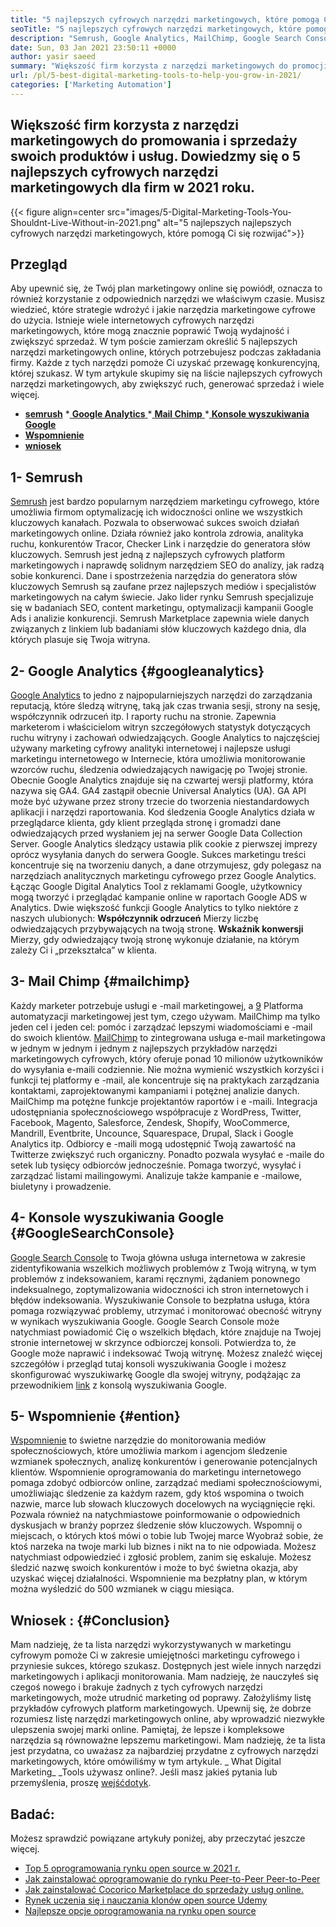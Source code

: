 ```yaml
---
title: "5 najlepszych cyfrowych narzędzi marketingowych, które pomogą Ci się rozwijać w 2021 roku" 
seoTitle: "5 najlepszych cyfrowych narzędzi marketingowych, które pomogą Ci się rozwijać w 2021 roku" 
description: "Semrush, Google Analytics, MailChimp, Google Search Console i Resave są najbardziej przystępnymi i użytecznymi najlepszymi cyfrowymi narzędziami marketingowymi do rozwoju biznesu." 
date: Sun, 03 Jan 2021 23:50:11 +0000
author: yasir saeed
summary: "Większość firm korzysta z narzędzi marketingowych do promocji & amp; Sprzedaj swoje produkty i usługi. Dowiedzmy się o 5 najlepszych cyfrowych narzędzi marketingowych dla firm w 2021 roku." 
url: /pl/5-best-digital-marketing-tools-to-help-you-grow-in-2021/
categories: ['Marketing Automation']
---
```


## Większość firm korzysta z narzędzi marketingowych do promowania i sprzedaży swoich produktów i usług. Dowiedzmy się o 5 najlepszych cyfrowych narzędzi marketingowych dla firm w 2021 roku.

{{< figure align=center src="images/5-Digital-Marketing-Tools-You-Shouldnt-Live-Without-in-2021.png" alt="5 najlepszych najlepszych cyfrowych narzędzi marketingowych, które pomogą Ci się rozwijać">}}


## **Przegląd**
Aby upewnić się, że Twój plan marketingowy online się powiódł, oznacza to również korzystanie z odpowiednich narzędzi we właściwym czasie. Musisz wiedzieć, które strategie wdrożyć i jakie narzędzia marketingowe cyfrowe do użycia. Istnieje wiele internetowych cyfrowych narzędzi marketingowych, które mogą znacznie poprawić Twoją wydajność i zwiększyć sprzedaż. W tym poście zamierzam określić 5 najlepszych narzędzi marketingowych online, których potrzebujesz podczas zakładania firmy. Każde z tych narzędzi pomoże Ci uzyskać przewagę konkurencyjną, której szukasz.
W tym artykule skupimy się na liście najlepszych cyfrowych narzędzi marketingowych, aby zwiększyć ruch, generować sprzedaż i wiele więcej.
  * **[semrush][1]**
  *[ **Google Analytics** ][2]
  *[ **Mail Chimp** ][3]
  *[ **Konsole wyszukiwania Google** ][4]
  * **[Wspomnienie][5]**
  * **[wniosek][6]**

##  **1- Semrush** 
[Semrush][7] jest bardzo popularnym narzędziem marketingu cyfrowego, które umożliwia firmom optymalizację ich widoczności online we wszystkich kluczowych kanałach. Pozwala to obserwować sukces swoich działań marketingowych online. Działa również jako kontrola zdrowia, analityka ruchu, konkurentów Tracor, Checker Link i narzędzie do generatora słów kluczowych. Semrush jest jedną z najlepszych cyfrowych platform marketingowych i naprawdę solidnym narzędziem SEO do analizy, jak radzą sobie konkurenci.
Dane i spostrzeżenia narzędzia do generatora słów kluczowych Semrush są zaufane przez najlepszych mediów i specjalistów marketingowych na całym świecie. Jako lider rynku Semrush specjalizuje się w badaniach SEO, content marketingu, optymalizacji kampanii Google Ads i analizie konkurencji. Semrush Marketplace zapewnia wiele danych związanych z linkiem lub badaniami słów kluczowych każdego dnia, dla których plasuje się Twoja witryna.

##  **2- Google Analytics** {#googleanalytics}
[Google Analytics][8] to jedno z najpopularniejszych narzędzi do zarządzania reputacją, które śledzą witrynę, taką jak czas trwania sesji, strony na sesję, współczynnik odrzuceń itp. I raporty ruchu na stronie. Zapewnia marketerom i właścicielom witryn szczegółowych statystyk dotyczących ruchu witryny i zachowań odwiedzających. Google Analytics to najczęściej używany marketing cyfrowy analityki internetowej i najlepsze usługi marketingu internetowego w Internecie, która umożliwia monitorowanie wzorców ruchu, śledzenia odwiedzających nawigację po Twojej stronie.
Obecnie Google Analytics znajduje się na czwartej wersji platformy, która nazywa się GA4. GA4 zastąpił obecnie Universal Analytics (UA). GA API może być używane przez strony trzecie do tworzenia niestandardowych aplikacji i narzędzi raportowania. Kod śledzenia Google Analytics działa w przeglądarce klienta, gdy klient przegląda stronę i gromadzi dane odwiedzających przed wysłaniem jej na serwer Google Data Collection Server. Google Analytics śledzący ustawia plik cookie z pierwszej imprezy oprócz wysyłania danych do serwera Google. Sukces marketingu treści koncentruje się na tworzeniu danych, a dane otrzymujesz, gdy polegasz na narzędziach analitycznych marketingu cyfrowego przez Google Analytics.
Łącząc Google Digital Analytics Tool z reklamami Google, użytkownicy mogą tworzyć i przeglądać kampanie online w raportach Google ADS w Analytics. Dwie większość funkcji Google Analytics to tylko niektóre z naszych ulubionych:
**Współczynnik odrzuceń** Mierzy liczbę odwiedzających przybywających na twoją stronę.
**Wskaźnik konwersji** Mierzy, gdy odwiedzający twoją stronę wykonuje działanie, na którym zależy Ci i „przekształca” w klienta.

##  **3- Mail Chimp** {#mailchimp}
Każdy marketer potrzebuje usługi e -mail marketingowej, a [9] Platforma automatyzacji marketingowej jest tym, czego używam. MailChimp ma tylko jeden cel i jeden cel: pomóc i zarządzać lepszymi wiadomościami e -mail do swoich klientów.
[MailChimp][9] to zintegrowana usługa e-mail marketingowa w jednym w jednym i jednym z najlepszych przykładów narzędzi marketingowych cyfrowych, który oferuje ponad 10 milionów użytkowników do wysyłania e-maili codziennie. Nie można wymienić wszystkich korzyści i funkcji tej platformy e -mail, ale koncentruje się na praktykach zarządzania kontaktami, zaprojektowanymi kampaniami i potężnej analizie danych.
MailChimp ma potężne funkcje projektantów raportów i e -maili. Integracja udostępniania społecznościowego współpracuje z WordPress, Twitter, Facebook, Magento, Salesforce, Zendesk, Shopify, WooCommerce, Mandrill, Eventbrite, Uncounce, Squarespace, Drupal, Slack i Google Analytics itp. Odbiorcy e -maili mogą udostępnić Twoją zawartość na Twitterze zwiększyć ruch organiczny.
Ponadto pozwala wysyłać e -maile do setek lub tysięcy odbiorców jednocześnie. Pomaga tworzyć, wysyłać i zarządzać listami mailingowymi. Analizuje także kampanie e -mailowe, biuletyny i prowadzenie.

##  **4- Konsole wyszukiwania Google** {#GoogleSearchConsole}
[Google Search Console][10] to Twoja główna usługa internetowa w zakresie zidentyfikowania wszelkich możliwych problemów z Twoją witryną, w tym problemów z indeksowaniem, karami ręcznymi, żądaniem ponownego indeksualnego, zoptymalizowania widoczności ich stron internetowych i błędów indeksowania. Wyszukiwanie Console to bezpłatna usługa, która pomaga rozwiązywać problemy, utrzymać i monitorować obecność witryny w wynikach wyszukiwania Google.
Google Search Console może natychmiast powiadomić Cię o wszelkich błędach, które znajduje na Twojej stronie internetowej w skrzynce odbiorczej konsoli. Potwierdza to, że Google może naprawić i indeksować Twoją witrynę. Możesz znaleźć więcej szczegółów i przegląd tutaj konsoli wyszukiwania Google i możesz skonfigurować wyszukiwarkę Google dla swojej witryny, podążając za przewodnikiem [link][10] z konsolą wyszukiwania Google.

##  **5- Wspomnienie** {#ention}
[Wspomnienie][11] to świetne narzędzie do monitorowania mediów społecznościowych, które umożliwia markom i agencjom śledzenie wzmianek społecznych, analizę konkurentów i generowanie potencjalnych klientów. Wspomnienie oprogramowania do marketingu internetowego pomaga zdobyć odbiorców online, zarządzać mediami społecznościowymi, umożliwiając śledzenie za każdym razem, gdy ktoś wspomina o twoich nazwie, marce lub słowach kluczowych docelowych na wyciągnięcie ręki.
Pozwala również na natychmiastowe poinformowanie o odpowiednich dyskusjach w branży poprzez śledzenie słów kluczowych. Wspomnij o miejscach, o których ktoś mówi o tobie lub Twojej marce
Wyobraź sobie, że ktoś narzeka na twoje marki lub biznes i nikt na to nie odpowiada. Możesz natychmiast odpowiedzieć i zgłosić problem, zanim się eskaluje. Możesz śledzić nazwę swoich konkurentów i może to być świetna okazja, aby uzyskać więcej działalności. Wspomnienie ma bezpłatny plan, w którym można wyśledzić do 500 wzmianek w ciągu miesiąca.

##  **Wniosek** :   {#Conclusion}
Mam nadzieję, że ta lista narzędzi wykorzystywanych w marketingu cyfrowym pomoże Ci w zakresie umiejętności marketingu cyfrowego i przyniesie sukces, którego szukasz. Dostępnych jest wiele innych narzędzi marketingowych i aplikacji monitorowania. Mam nadzieję, że nauczyłeś się czegoś nowego i brakuje żadnych z tych cyfrowych narzędzi marketingowych, może utrudnić marketing od poprawy.
Założyliśmy listę przykładów cyfrowych platform marketingowych. Upewnij się, że dobrze rozumiesz listę narzędzi marketingowych online, aby wprowadzić niezwykłe ulepszenia swojej marki online. Pamiętaj, że lepsze i kompleksowe narzędzia są równoważne lepszemu marketingowi. Mam nadzieję, że ta lista jest przydatna, co uważasz za najbardziej przydatne z cyfrowych narzędzi marketingowych, które omówiliśmy w tym artykule.
_ What Digital Marketing_ _Tools używasz online?. Jeśli masz jakieś pytania lub przemyślenia, proszę [wejść][12][dotyk][13].

## Badać:
Możesz sprawdzić powiązane artykuły poniżej, aby przeczytać jeszcze więcej.
  * [Top 5 oprogramowania rynku open source w 2021 r.][14]
  * [Jak zainstalować oprogramowanie do rynku Peer-to-Peer Peer-to-Peer][15]
  * [Jak zainstalować Cocorico Marketplace do sprzedaży usług online.][16]
  * [Rynek uczenia się i nauczania klonów open source Udemy][17]
  * [Najlepsze opcje oprogramowania na rynku open source][18]

  
[1]: #SEMRush
[2]: #GoogleAnalytics
[3]: #MailChimp
[4]: #GoogleSearchConsole
[5]: #Mention
[6]: #Conclusion
[7]: https://www.semrush.com/
[8]: https://analytics.google.com/
[9]: https://mailchimp.com/
[10]: https://search.google.com/search-console/about
[11]: https://mention.com/en/
[12]: mailto:yasir.saeed@aspose.com
[13]: https://forum.containerize.com
[14]: https://blog.containerize.com/marketplace/top-5-open-source-marketplace-software-in-2021/
[15]: https://products.containerize.com/marketplace/sharetribe/
[16]: https://products.containerize.com/marketplace/cocorico/
[17]: https://products.containerize.com/marketplace/edurge/
[18]: https://products.containerize.com/marketplace/
